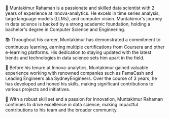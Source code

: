 🌟 Muntakimur Rahaman is a passionate and skilled data scientist with 2 years of experience at Innova-analytics. He excels in time series analysis, large language models (LLMs), and computer vision. Muntakimur's journey in data science is backed by a strong academic foundation, holding a bachelor's degree in Computer Science and Engineering.

📚 Throughout his career, Muntakimur has demonstrated a commitment to continuous learning, earning multiple certifications from Coursera and other e-learning platforms. His dedication to staying updated with the latest trends and technologies in data science sets him apart in the field.

🏢 Before his tenure at Innova-analytics, Muntakimur gained valuable experience working with renowned companies such as FamaCash and Leading Engineers aka SydneyEngineers. Over the course of 3 years, he has developed and honed his skills, making significant contributions to various projects and initiatives.

🚀 With a robust skill set and a passion for innovation, Muntakimur Rahaman continues to drive excellence in data science, making impactful contributions to his team and the broader community.

